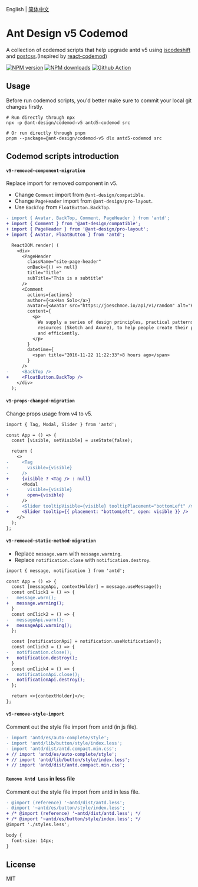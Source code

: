 English | [简体中文](./README.zh-CN.md)

# Ant Design v5 Codemod

A collection of codemod scripts that help upgrade antd v5 using [jscodeshift](https://github.com/facebook/jscodeshift) and [postcss](https://github.com/postcss/postcss).(Inspired by [react-codemod](https://github.com/reactjs/react-codemod))

[![NPM version](https://img.shields.io/npm/v/@ant-design/codemod-v5.svg?style=flat)](https://npmjs.org/package/@ant-design/codemod-v5) [![NPM downloads](http://img.shields.io/npm/dm/@ant-design/codemod-v5.svg?style=flat)](https://npmjs.org/package/@ant-design/codemod-v5) [![Github Action](https://github.com/ant-design/codemod-v5/actions/workflows/test.yml/badge.svg)](https://github.com/ant-design/codemod-v5/actions/workflows/test.yml)

## Usage

Before run codemod scripts, you'd better make sure to commit your local git changes firstly.

```shell
# Run directly through npx
npx -p @ant-design/codemod-v5 antd5-codemod src

# Or run directly through pnpm
pnpm --package=@ant-design/codemod-v5 dlx antd5-codemod src
```

## Codemod scripts introduction

#### `v5-removed-component-migration`

Replace import for removed component in v5.

- Change `Comment` import from `@ant-design/compatible`.
- Change `PageHeader` import from `@ant-design/pro-layout`.
- Use `BackTop` from `FloatButton.BackTop`.

```diff
- import { Avatar, BackTop, Comment, PageHeader } from 'antd';
+ import { Comment } from '@ant-design/compatible';
+ import { PageHeader } from '@ant-design/pro-layout';
+ import { Avatar, FloatButton } from 'antd';

  ReactDOM.render( (
    <div>
      <PageHeader
        className="site-page-header"
        onBack={() => null}
        title="Title"
        subTitle="This is a subtitle"
      />
      <Comment
        actions={actions}
        author={<a>Han Solo</a>}
        avatar={<Avatar src="https://joeschmoe.io/api/v1/random" alt="Han Solo" />}
        content={
          <p>
            We supply a series of design principles, practical patterns and high quality design
            resources (Sketch and Axure), to help people create their product prototypes beautifully
            and efficiently.
          </p>
        }
        datetime={
          <span title="2016-11-22 11:22:33">8 hours ago</span>
        }
      />
-     <BackTop />
+     <FloatButton.BackTop />
    </div>
  );
```

#### `v5-props-changed-migration`

Change props usage from v4 to v5.

```diff
import { Tag, Modal, Slider } from 'antd';

const App = () => {
  const [visible, setVisible] = useState(false);

  return (
    <>
-     <Tag
-       visible={visible}
-     />
+     {visible ? <Tag /> : null}
      <Modal
-       visible={visible}
+       open={visible}
      />
-     <Slider tooltipVisible={visible} tooltipPlacement="bottomLeft" />
+     <Slider tooltip={{ placement: "bottomLeft", open: visible }} />
    </>
  );
};
```

#### `v5-removed-static-method-migration`

* Replace `message.warn` with `message.warning`.
* Replace `notification.close` with `notification.destroy`.

```diff
import { message, notification } from 'antd';

const App = () => {
  const [messageApi, contextHolder] = message.useMessage();
  const onClick1 = () => {
-   message.warn();
+   message.warning();
  }
  const onClick2 = () => {
-   messageApi.warn();
+   messageApi.warning();
  };

  const [notificationApi] = notification.useNotification();
  const onClick3 = () => {
-   notification.close();
+   notification.destroy();
  }
  const onClick4 = () => {
-   notificationApi.close();
+   notificationApi.destroy();
  };

  return <>{contextHolder}</>;
};
```

#### `v5-remove-style-import`

Comment out the style file import from antd (in js file).

```diff
- import 'antd/es/auto-complete/style';
- import 'antd/lib/button/style/index.less';
- import 'antd/dist/antd.compact.min.css';
+ // import 'antd/es/auto-complete/style';
+ // import 'antd/lib/button/style/index.less';
+ // import 'antd/dist/antd.compact.min.css';
```

#### `Remove Antd Less` in less file

Comment out the style file import from antd in less file.

```diff
- @import (reference) '~antd/dist/antd.less';
- @import '~antd/es/button/style/index.less';
+ /* @import (reference) '~antd/dist/antd.less'; */
+ /* @import '~antd/es/button/style/index.less'; */
@import './styles.less';

body {
  font-size: 14px;
}
```

## License

MIT
